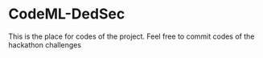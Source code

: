 # CodeML-DedSec
This is the place for codes of the project.
Feel free to commit codes of the hackathon challenges
